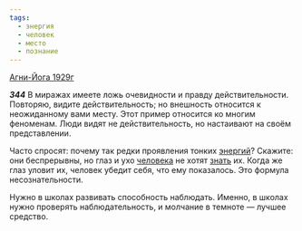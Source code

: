 ```yaml
---
tags:
  - энергия
  - человек
  - место
  - познание
---
```


[Агни-Йога 1929г](/agni/1929)

___344___
В миражах имеете ложь очевидности и правду действительности. Повторяю, видите действительность; но внешность относится к неожиданному вами месту. Этот пример относится ко многим феноменам. Люди видят не действительность, но настаивают на своём представлении.   

Часто спросят: почему так редки проявления тонких [энергий](/tag/#энергия)? Скажите: они беспрерывны, но глаз и ухо [человека](/tag/#человек) не хотят [знать](/tag/#познание) их. Когда же глаз уловит их, человек убедит себя, что ему показалось. Это формула несознательности.   

Нужно в школах развивать способность наблюдать. Именно, в школах нужно проверять наблюдательность, и молчание в темноте — лучшее средство.